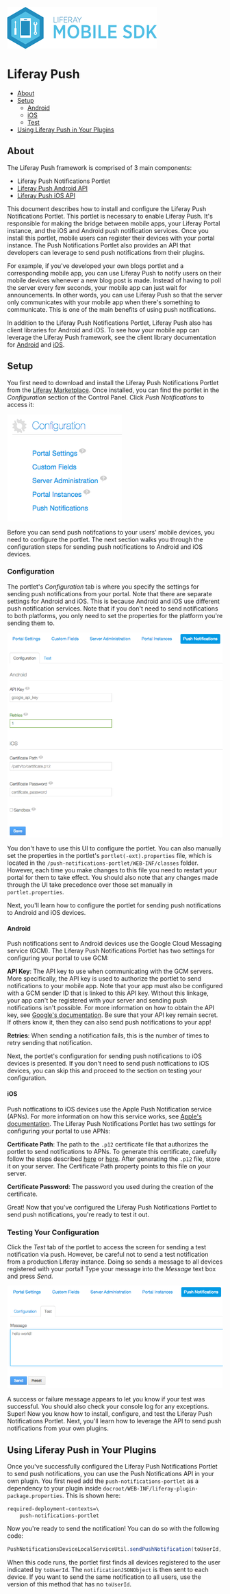 ![Liferay Mobile SDK logo](../../logo.png)

# Liferay Push

* [About](#about)
* [Setup](#setup)
	* [Android](#android)
	* [iOS](#ios)
	* [Test](#testing-your-configuration)
* [Using Liferay Push in Your Plugins](#using-liferay-push-in-your-plugins)

## About

The Liferay Push framework is comprised of 3 main components:

* Liferay Push Notifications Portlet
* [Liferay Push Android API](android/README.md)
* [Liferay Push iOS API](ios/README.md)

This document describes how to install and configure the Liferay Push Notifications Portlet. This portlet is necessary to enable Liferay Push. It's responsible for making the bridge between mobile apps, your Liferay Portal instance, and the iOS and Android push notification services. Once you install this portlet, mobile users can register their devices with your portal instance. The Push Notifications Portlet also provides an API that developers can leverage to send push notifications from their plugins.

For example, if you've developed your own blogs portlet and a corresponding mobile app, you can use Liferay Push to notify users on their mobile devices whenever a new blog post is made. Instead of having to poll the server every few seconds, your mobile app can just wait for announcements. In other words, you can use Liferay Push so that the server only communicates with your mobile app when there's something to communicate. This is one of the main benefits of using push notifications.

In addition to the Liferay Push Notifications Portlet, Liferay Push also has client libraries for Android and iOS. To see how your mobile app can leverage the Liferay Push framework, see the client library documentation for [Android](android/README.md) and [iOS](ios/README.md). 

## Setup

You first need to download and install the Liferay Push Notifications Portlet from the [Liferay Marketplace](https://www.liferay.com/marketplace). Once installed, you can find the portlet in the *Configuration* section of the Control Panel. Click *Push Notifications* to access it: 

![Click *Push Notifications* under the *Configuration* section of the Control Panel.](./images/controlpanel.png)

Before you can send push notifcations to your users' mobile devices, you need to configure the portlet. The next section walks you through the configuration steps for sending push notifications to Android and iOS devices.

### Configuration

The portlet's *Configuration* tab is where you specify the settings for sending push notifications from your portal. Note that there are separate settings for Android and iOS. This is because Android and iOS use different push notification services. Note that if you don't need to send notifications to both platforms, you only need to set the properties for the platform you're sending them to.

![Configuration tab](./images/configuration.png)

You don't have to use this UI to configure the portlet. You can also manually set the properties in the portlet's `portlet(-ext).properties` file, which is located in the `/push-notifications-portlet/WEB-INF/classes` folder. However, each time you make changes to this file you need to restart your portal for them to take effect. You should also note that any changes made through the UI take precedence over those set manually in `portlet.properties`.

Next, you'll learn how to configure the portlet for sending push notifications to Android and iOS devices.

#### Android

Push notifications sent to Android devices use the Google Cloud Messaging service (GCM). The Liferay Push Notifications Portlet has two settings for configuring your portal to use GCM:

**API Key**: The API key to use when communicating with the GCM servers. More specifically, the API key is used to authorize the portlet to send notifications to your mobile app. Note that your app must also be configured with a GCM sender ID that is linked to this API key. Without this linkage, your app can't be registered with your server and sending push notifications isn't possible. For more information on how to obtain the API key, see [Google's documentation](https://developer.android.com/google/gcm/gs.html#access-key). Be sure that your API key remain secret. If others know it, then they can also send push notifications to your app!

**Retries**: When sending a notification fails, this is the number of times to retry sending that notification. 

Next, the portlet's configuration for sending push notifications to iOS devices is presented. If you don't need to send push notfications to iOS devices, you can skip this and proceed to the section on testing your configuration.

#### iOS

Push notfications to iOS devices use the Apple Push Notification service (APNs). For more information on how this service works, see [Apple's documentation](https://developer.apple.com/library/ios/documentation/NetworkingInternet/Conceptual/RemoteNotificationsPG/Chapters/ApplePushService.html). The Liferay Push Notifications Portlet has two settings for configuring your portal to use APNs: 

**Certificate Path**: The path to the `.p12` certificate file that authorizes the portlet to send notifications to APNs. To generate this certificate, carefully follow the steps described [here](https://parse.com/tutorials/ios-push-notifications) or [here](http://www.raywenderlich.com/32960/apple-push-notification-services-in-ios-6-tutorial-part-1). After generating the `.p12` file, store it on your server. The Certificate Path property points to this file on your server.

**Certificate Password**: The password you used during the creation of the certificate.

Great! Now that you've configured the Liferay Push Notifications Portlet to send 
push notifications, you're ready to test it out.

### Testing Your Configuration

Click the *Test* tab of the portlet to access the screen for sending a test notification via push. However, be careful not to send a test notification from a production Liferay instance. Doing so sends a message to all devices registered with your portal! Type your message into the *Message* text box and press *Send*.

![Send a test notification using push.](./images/testing.png)

A success or failure message appears to let you know if your test was successful. You should also check your console log for any exceptions. Super! Now you know how to install, configure, and test the Liferay Push Notifications Portlet. Next, you'll learn how to leverage the API to send push notifications from your own plugins.

## Using Liferay Push in Your Plugins

Once you've successfully configured the Liferay Push Notifications Portlet to send push notifications, you can use the Push Notifications API in your own plugin. You first need add the `push-notifications-portlet` as a dependency to your plugin inside `docroot/WEB-INF/liferay-plugin-package.properties`. This is shown here:

    required-deployment-contexts=\
        push-notifications-portlet

Now you're ready to send the notification! You can do so with the following code:

```java
PushNotificationsDeviceLocalServiceUtil.sendPushNotification(toUserId, notificationJSONObject);
```

When this code runs, the portlet first finds all devices registered to the user indicated by `toUserId`. The `notificationJSONObject` is then sent to each device. If you want to send the same notification to all users, use the version of this method that has no `toUserId`.
